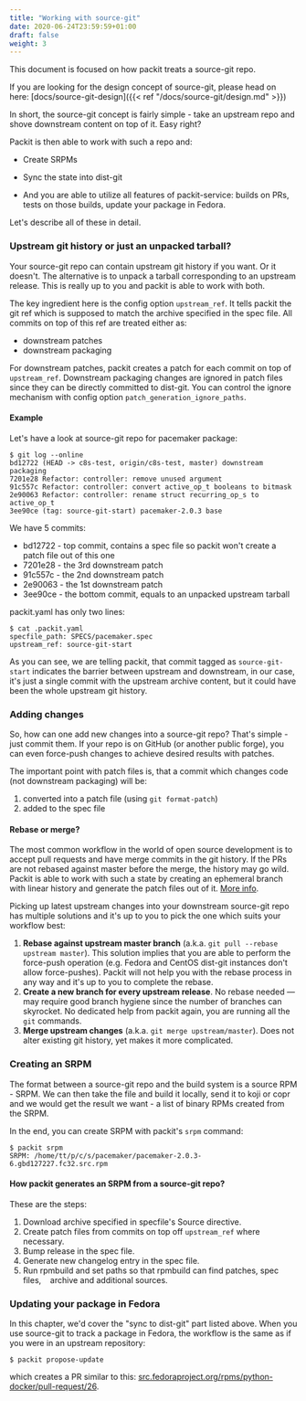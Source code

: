 ```yaml
---
title: "Working with source-git"
date: 2020-06-24T23:59:59+01:00
draft: false
weight: 3
---
```

This document is focused on how packit treats a source-git repo.

If you are looking for the design concept of source-git, please head on here:
[docs/source-git-design]({{< ref "/docs/source-git/design.md" >}})

In short, the source-git concept is fairly simple - take an upstream repo and shove
downstream content on top of it. Easy right?

Packit is then able to work with such a repo and:

* Create SRPMs

* Sync the state into dist-git

* And you are able to utilize all features of packit-service: builds on PRs,
  tests on those builds, update your package in Fedora.

Let's describe all of these in detail.


### Upstream git history or just an unpacked tarball?

Your source-git repo can contain upstream git history if you want. Or it
doesn't. The alternative is to unpack a tarball corresponding to an upstream
release. This is really up to you and packit is able to work with both.

The key ingredient here is the config option `upstream_ref`. It tells packit
the git ref which is supposed to match the archive specified in the spec file.
All commits on top of this ref are treated either as:

* downstream patches
* downstream packaging

For downstream patches, packit creates a patch for each commit on top of
`upstream_ref`. Downstream packaging changes are ignored in patch files since
they can be directly committed to dist-git. You can control the ignore
mechanism with config option `patch_generation_ignore_paths`.


#### Example

Let's have a look at source-git repo for pacemaker package:
```
$ git log --online
bd12722 (HEAD -> c8s-test, origin/c8s-test, master) downstream packaging
7201e28 Refactor: controller: remove unused argument
91c557c Refactor: controller: convert active_op_t booleans to bitmask
2e90063 Refactor: controller: rename struct recurring_op_s to active_op_t
3ee90ce (tag: source-git-start) pacemaker-2.0.3 base
```

We have 5 commits:
* bd12722 - top commit, contains a spec file so packit won't create a patch file out of this one
* 7201e28 - the 3rd downstream patch
* 91c557c - the 2nd downstream patch
* 2e90063 - the 1st downstream patch
* 3ee90ce - the bottom commit, equals to an unpacked upstream tarball

packit.yaml has only two lines:
```
$ cat .packit.yaml
specfile_path: SPECS/pacemaker.spec
upstream_ref: source-git-start
```

As you can see, we are telling packit, that commit tagged as `source-git-start`
indicates the barrier between upstream and downstream, in our case, it's just a
single commit with the upstream archive content, but it could have been the
whole upstream git history.


### Adding changes

So, how can one add new changes into a source-git repo? That's simple - just
commit them. If your repo is on GitHub (or another public forge), you can even
force-push changes to achieve desired results with patches.

The important point with patch files is, that a commit which changes code (not
downstream packaging) will be:
1. converted into a patch file (using `git format-patch`)
2. added to the spec file


#### Rebase or merge?

The most common workflow in the world of open source development is to accept
pull requests and have merge commits in the git history. If the PRs are not
rebased against master before the merge, the history may go wild. Packit is
able to work with such a state by creating an ephemeral branch with linear
history and generate the patch files out of it. [More
info](https://github.com/packit/packit/pull/766).

Picking up latest upstream changes into your downstream source-git repo has
multiple solutions and it's up to you to pick the one which suits your workflow
best:

1. **Rebase against upstream master branch** (a.k.a. `git pull --rebase
   upstream master`). This solution implies that you are able to perform the
   force-push operation (e.g. Fedora and CentOS dist-git instances don't allow
   force-pushes). Packit will not help you with the rebase process in any way
   and it's up to you to complete the rebase.
2. **Create a new branch for every upstream release**. No rebase needed — may
   require good branch hygiene since the number of branches can skyrocket. No
   dedicated help from packit again, you are running all the `git` commands.
3. **Merge upstream changes** (a.k.a. `git merge upstream/master`). Does not
   alter existing git history, yet makes it more complicated.


### Creating an SRPM

The format between a source-git repo and the build system is a source RPM - 
SRPM. We can then take the file and build it locally, send it to koji or copr
and we would get the result we want - a list of binary RPMs created from the
SRPM.

In the end, you can create SRPM with packit's `srpm` command:
```
$ packit srpm
SRPM: /home/tt/p/c/s/pacemaker/pacemaker-2.0.3-6.gbd127227.fc32.src.rpm
```

#### How packit generates an SRPM from a source-git repo?

These are the steps:

1. Download archive specified in specfile's Source directive.
2. Create patch files from commits on top off `upstream_ref` where necessary.
3. Bump release in the spec file.
4. Generate new changelog entry in the spec file.
5. Run rpmbuild and set paths so that rpmbuild can find patches, spec files,
   archive and additional sources.


### Updating your package in Fedora

In this chapter, we'd cover the "sync to dist-git" part listed above. When you
use source-git to track a package in Fedora, the workflow is the same as if you
were in an upstream repository:
```
$ packit propose-update
```

which creates a PR similar to this: [src.fedoraproject.org/rpms/python-docker/pull-request/26](https://src.fedoraproject.org/rpms/python-docker/pull-request/26).

